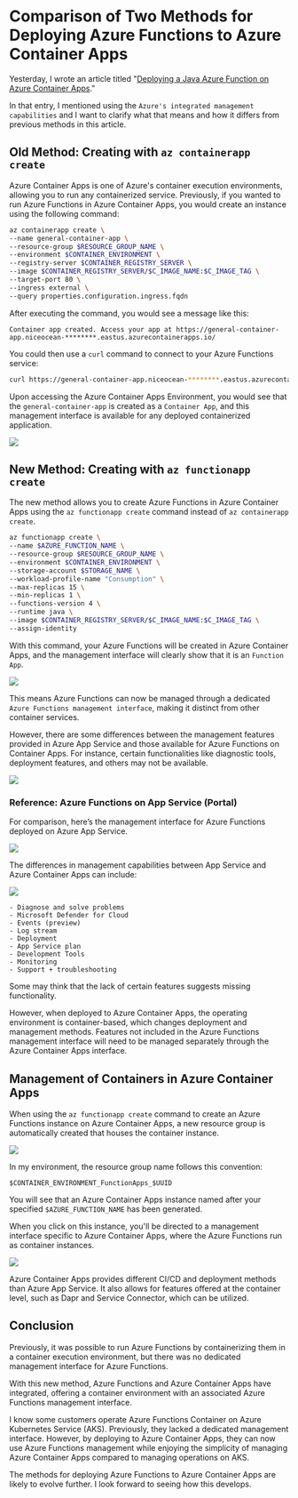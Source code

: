 # Comparison of Two Methods for Deploying Azure Functions to Azure Container Apps

Yesterday, I wrote an article titled "[Deploying a Java Azure Function on Azure Container Apps](https://dev.to/azure/deploying-a-java-azure-function-on-azure-container-apps-1oj)."

In that entry, I mentioned using the `Azure's integrated management capabilities` and I want to clarify what that means and how it differs from previous methods in this article.

## Old Method: Creating with `az containerapp create`

Azure Container Apps is one of Azure's container execution environments, allowing you to run any containerized service. Previously, if you wanted to run Azure Functions in Azure Container Apps, you would create an instance using the following command:

```bash
az containerapp create \
--name general-container-app \
--resource-group $RESOURCE_GROUP_NAME \
--environment $CONTAINER_ENVIRONMENT \
--registry-server $CONTAINER_REGISTRY_SERVER \
--image $CONTAINER_REGISTRY_SERVER/$C_IMAGE_NAME:$C_IMAGE_TAG \
--target-port 80 \
--ingress external \
--query properties.configuration.ingress.fqdn
```

After executing the command, you would see a message like this:

```text
Container app created. Access your app at https://general-container-app.niceocean-********.eastus.azurecontainerapps.io/
```

You could then use a `curl` command to connect to your Azure Functions service:

```bash
curl https://general-container-app.niceocean-********.eastus.azurecontainerapps.io/api/httpexample?name=World
```

Upon accessing the Azure Container Apps Environment, you would see that the `general-container-app` is created as a `Container App`, and this management interface is available for any deployed containerized application.

![](./images/Azure-Functions-Environment1.png)

## New Method: Creating with `az functionapp create`

The new method allows you to create Azure Functions in Azure Container Apps using the `az functionapp create` command instead of `az containerapp create`.

```bash
az functionapp create \
--name $AZURE_FUNCTION_NAME \
--resource-group $RESOURCE_GROUP_NAME \
--environment $CONTAINER_ENVIRONMENT \
--storage-account $STORAGE_NAME \
--workload-profile-name "Consumption" \
--max-replicas 15 \
--min-replicas 1 \
--functions-version 4 \
--runtime java \
--image $CONTAINER_REGISTRY_SERVER/$C_IMAGE_NAME:$C_IMAGE_TAG \
--assign-identity
```

With this command, your Azure Functions will be created in Azure Container Apps, and the management interface will clearly show that it is an `Function App`.

![](./images/Azure-Functions-Environment2.png)

This means Azure Functions can now be managed through a dedicated `Azure Functions management interface`, making it distinct from other container services.

However, there are some differences between the management features provided in Azure App Service and those available for Azure Functions on Container Apps. For instance, certain functionalities like diagnostic tools, deployment features, and others may not be available.

![](./images/Azure-Function-on-ACA1.png)

### Reference: Azure Functions on App Service (Portal)

For comparison, here’s the management interface for Azure Functions deployed on Azure App Service.

![](./images/Azure-Functions-Portal-on-AppService1.png)

The differences in management capabilities between App Service and Azure Container Apps can include:

![](./images/Azure-Functions-AppSvc-ACA-diff.png)

```text
- Diagnose and solve problems
- Microsoft Defender for Cloud
- Events (preview)
- Log stream
- Deployment
- App Service plan
- Development Tools
- Monitoring
- Support + troubleshooting
```

Some may think that the lack of certain features suggests missing functionality.

However, when deployed to Azure Container Apps, the operating environment is container-based, which changes deployment and management methods. Features not included in the Azure Functions management interface will need to be managed separately through the Azure Container Apps interface.

## Management of Containers in Azure Container Apps

When using the `az functionapp create` command to create an Azure Functions instance on Azure Container Apps, a new resource group is automatically created that houses the container instance.

![](./images/ACA-autocreated-rg.png)

In my environment, the resource group name follows this convention: 

`$CONTAINER_ENVIRONMENT_FunctionApps_$UUID`

You will see that an Azure Container Apps instance named after your specified `$AZURE_FUNCTION_NAME` has been generated.

When you click on this instance, you'll be directed to a management interface specific to Azure Container Apps, where the Azure Functions run as container instances.

![](./images/ACA-Instance-for-Azure-Functions.png)

Azure Container Apps provides different CI/CD and deployment methods than Azure App Service. It also allows for features offered at the container level, such as Dapr and Service Connector, which can be utilized.

## Conclusion

Previously, it was possible to run Azure Functions by containerizing them in a container execution environment, but there was no dedicated management interface for Azure Functions.

With this new method, Azure Functions and Azure Container Apps have integrated, offering a container environment with an associated Azure Functions management interface.

I know some customers operate Azure Functions Container on Azure Kubernetes Service (AKS). Previously, they lacked a dedicated management interface. However, by deploying to Azure Container Apps, they can now use Azure Functions management while enjoying the simplicity of managing Azure Container Apps compared to managing operations on AKS.

The methods for deploying Azure Functions to Azure Container Apps are likely to evolve further. I look forward to seeing how this develops.
